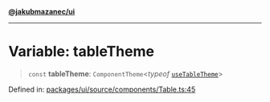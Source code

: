 [**@jakubmazanec/ui**](../README.md)

---

# Variable: tableTheme

> `const` **tableTheme**: `ComponentTheme`\<_typeof_ [`useTableTheme`](useTableTheme.md)\>

Defined in:
[packages/ui/source/components/Table.ts:45](https://github.com/jakubmazanec/tools/blob/dccfe8e5cee218e88ff4db59e4bf460975897c58/packages/ui/source/components/Table.ts#L45)
